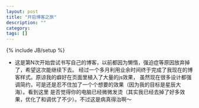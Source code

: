 ```yaml
---
layout: post
title: "开启博客之旅"
description: ""
category: 
tags: []
---
```

{% include JB/setup %}

- 这是第N次开始尝试书写自己的博客，以前都因为懒惰，强迫症等原因放弃掉了，希望这次能继续下去。
	经过一个多月利用业余时间终于完成了我现在的博客样式。原谅我的癖好在页面里植入了大量的js效果，
	虽然现在很多设计都强调简约，可是还是忍不住加了一个个想要的效果（因为我的目标是星辰大海）。看到这里
	是否觉得你的电脑已经微微发烫（其实我已经去掉了好多效果，优化了和调优了不少）。不过这是病真得治啊～
	

